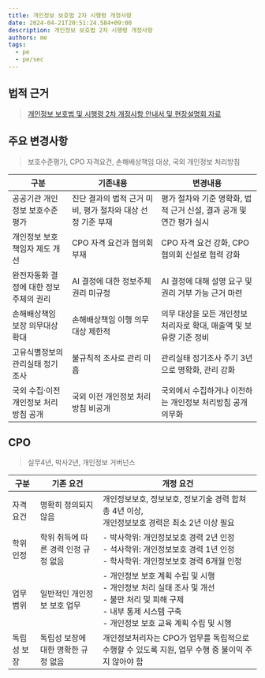 ```yaml
---
title: 개인정보 보호법 2차 시행령 개정사항
date: 2024-04-21T20:51:24.584+09:00
description: 개인정보 보호법 2차 시행령 개정사항
authors: me
tags:
  - pe
  - pe/sec
---
```


## 법적 근거

> [개인정보 보호법 및 시행령 2차 개정사항 안내서 및 현장설명회 자료](https://www.pipc.go.kr/np/cop/bbs/selectBoardArticle.do?bbsId=BS217&mCode=D010030000&nttId=9986)

## 주요 변경사항

> 보호수준평가, CPO 자격요건, 손해배상책임 대상, 국외 개인정보 처리방침

| 구분 | 기존내용 | 변경내용 |
| --- | --- | --- |
| 공공기관 개인정보 보호수준 평가 | 진단 결과의 법적 근거 미비, 평가 절차와 대상 선정 기준 부재 | 평가 절차와 기준 명확화, 법적 근거 신설, 결과 공개 및 연간 평가 실시 |
| 개인정보 보호책임자 제도 개선 | CPO 자격 요건과 협의회 부재 | CPO 자격 요건 강화, CPO 협의회 신설로 협력 강화  |
| 완전자동화 결정에 대한 정보주체의 권리 | AI 결정에 대한 정보주체 권리 미규정 | AI 결정에 대해 설명 요구 및 권리 거부 가능 근거 마련 |
| 손해배상책임 보장 의무대상 확대 | 손해배상책임 이행 의무 대상 제한적  | 의무 대상을 모든 개인정보처리자로 확대, 매출액 및 보유량 기준 정비 |
| 고유식별정보의 관리실태 정기조사 | 불규칙적 조사로 관리 미흡 | 관리실태 정기조사 주기 3년으로 명확화, 관리 강화 |
| 국외 수집·이전 개인정보 처리방침 공개  | 국외 이전 개인정보 처리방침 비공개  | 국외에서 수집하거나 이전하는 개인정보 처리방침 공개 의무화 |

## CPO

> 실무4년, 박사2년, 개인정보 거버넌스

| 구분 | 기존 요건 | 개정 요건 |
| --- | --- | --- |
| 자격 요건 | 명확히 정의되지 않음 | 개인정보보호, 정보보호, 정보기술 경력 합쳐 총 4년 이상,<br/>개인정보보호 경력은 최소 2년 이상 필요 |
| 학위 인정 | 학위 취득에 따른 경력 인정 규정 없음 | - 박사학위: 개인정보보호 경력 2년 인정<br/>- 석사학위: 개인정보보호 경력 1년 인정<br/>- 학사학위: 개인정보보호 경력 6개월 인정 |
| 업무 범위 | 일반적인 개인정보 보호 업무  | - 개인정보 보호 계획 수립 및 시행<br/>- 개인정보 처리 실태 조사 및 개선<br/>- 불만 처리 및 피해 구제 <br/>- 내부 통제 시스템 구축<br/>- 개인정보 보호 교육 계획 수립 및 시행 |
| 독립성 보장 | 독립성 보장에 대한 명확한 규정 없음  | 개인정보처리자는 CPO가 업무를 독립적으로 수행할 수 있도록 지원, 업무 수행 중 불이익 주지 않아야 함 |
